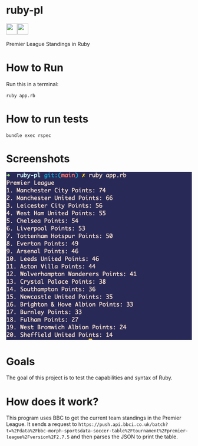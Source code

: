 # ruby-pl
<img src='https://media.geeksforgeeks.org/wp-content/cdn-uploads/20190902124355/ruby-programming-language.png' width='30px' height='30px' /><img src='https://library.kissclipart.com/20181205/zaw/kissclipart-premier-league-1992-clipart-199293-fa-premier-l-d49d30556c57d022.jpg' width='30px' height='30px' />

Premier League Standings in Ruby

# How to Run
Run this in a terminal:
```
ruby app.rb
```

# How to run tests
```
bundle exec rspec
```

# Screenshots
![Table as of 4/20/21](/images/table.png?raw=true "Table as of 4/20/21")

# Goals
The goal of this project is to test the capabilities and syntax of Ruby.

# How does it work?
This program uses BBC to get the current team standings in the Premier League. It sends a request to `https://push.api.bbci.co.uk/batch?t=%2Fdata%2Fbbc-morph-sportsdata-soccer-table%2Ftournament%2Fpremier-league%2Fversion%2F2.7.5` and then parses the JSON to print the table.